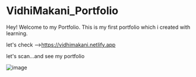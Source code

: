 # VidhiMakani_Portfolio

Hey! Welcome to my Portfolio.
This is my first portfolio which i created with learning.

let's check -->https://vidhimakani.netlify.app

let's scan...and see my portfolio 

![image](https://user-images.githubusercontent.com/100896986/206954388-16db6bde-873b-4726-bb93-b62683dce01b.png)

